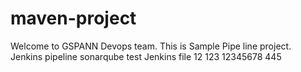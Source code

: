 # maven-project ##

Welcome to GSPANN Devops team.
This is Sample Pipe line project.
Jenkins pipeline sonarqube  test
Jenkins file
12
123
12345678
445
